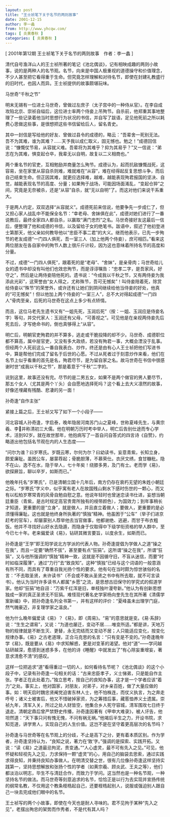 ```yaml
---
layout: post
title: "王士祯笔下关于名节的两则故事"
date: 2001-12-15
author: 李一蠡
from: http://www.yhcqw.com/
tags: [ 炎黄春秋 ]
categories: [ 炎黄春秋 ]
---
```



[ 2001年第12期 王士祯笔下关于名节的两则故事　作者：李一蠡 ]


清代自号渔洋山人的王士祯所著的笔记《池北偶谈》，记有相映成趣的两则小故事，说的是两种人的名节观。名节，向来是中国人极重视的道德操守和价值理念，不少人甚至把它看得重于生命。但究竟怎样理解和对待名节，即使在封建礼教盛行的旧时代，也因人而异。王士祯提供的故事颇堪玩味。

马世奇“千秋之节”


明末无锡有一位进士马世奇，曾做过左庶子（太子宫中的一种侍从官）。在李自成攻陷北京、崇祯自缢后，这位进士率两个侍妾上吊殉节。自杀前，他郑重其事地整理了一些记录着他当时思想行为状况的书信，并自写了跋语，足见他死前之所以耗费心思做这些事，是很想把这些书信留给后人，留名青史。


其中一封信是写给他的好友、曾做过县令的成德的，略云：“吾辈舍一死别无法。吾不为其难，谁为其难？……天予我以成仁取义，固无憾也。勉之！”成德回信说：“慷慨仗节易，从容就义难。吾辈将为其难乎？抑为其易乎？”又一信说：“弟志在为其难，惧变起仓卒，我辈无以自明，故复以二义相商也。”


两个重名节的官吏，互相勉励并商量怎么殉节。成德认为，起而抗敌慷慨战死，这容易，坐在家里从容自杀则难，难就难在“从容”，难在经得起反复思想斗争，而后自己结束生命。但正因其难，就更应选择难，越难，越能表现殉君报国的坚决、自觉，越能表现名节的高度、分量；如果殉于战场，可能因场面淆乱，“变起仓猝”之间，究竟是无奈被杀，还是“从容”自杀，就“无以自明”了。而这对他们来说干系重大。


于是两人约定，双双选择“从容就义”。成德死前来信说，他要争先一步成仁了，但又担心家人战乱中不能保全名节：“幸老母、舍妹俱在此”，成德对她们进行了一番说教后，最终全家四人都自杀，以赢取“满门忠烈”之名。马世奇接好友这最后一信后，便整理了他和成德的书信，以及留给子女的绝笔书。跋语中，叙述了他初登进士第那天，他父亲如何教导他以“忠臣不事二君”的大义。继而他表示，已先一步殉节的老友成德“一门四人俱死，吾一室三人（加上他两个侍妾），庶可相匹。”看来这两位朋友在各自家中的殉节人数上很斤斤计较，因为这也意味着所持名节的高度和分量。


不过，成德“一门四人俱死”，跟着死的是“老母”、“舍妹”，是亲骨肉；马世奇给儿女的遗书中却没有叫他们也效忠殉节，而是谆谆嘱告：“忠孝二字，是吾家风，好守之”，然后是让两侍妾陪他死的。遗书说：“今成我以千秋之节，又有两侍妾为我添此光彩”，这荣誉由“女人得之，尤称殊节，吾可无憾矣”！叫侍妾陪着死，除赏给侍妾以“殊节”的荣誉外，或许还有让她们到阴间继续给他当侍妾的好处，他真的“可无憾矣”！但以他加上两个侍妾的“一室三人”，总不大对得起成德“一门四人”骨肉至亲，后死的马世奇在这点上多少有点矫情。


而且，这位马老先生遗书又有“一姐先死，玉润后死”（按：一姐、玉润应是侍妾名字）等句，并交代家人：玉润还有父母，“可善视之”。可见他是在亲视两侍妾先后死去后，才写绝命书的，倒也真够得上“从容”。


明亡后，明朝官吏殉君的并不算多，逃走或干脆投降的却不少。马世奇、成德职位都不算高，属中层官吏，又没有多大政绩，若没有殉君一事，大概会湮没于乱事。但经两个人死前这么一番自我表白、炒作，终还是由有心人王士祯把他们写进书中，算是帮他们完成了留名于后世的心愿。不过从死者过于刻意炒作来看，他们在名节上似乎看重的首先是名，殉君尽节，是为留自家之名。故马世奇在书信中很感谢时世“成我以千秋之节”，那是着意于“千秋”二字的。


说到这里，故事还没有完。尽节的是二男五女，如果不是两个做官的男人要尽节，那五个女人（尤其是两个丫头）会自愿地选择死吗？这个看上去大义凛然的故事，好像还埋藏有残酷、悲凄的另一面！

孙奇逢“自作主张”

紧接上篇之后，王士祯又写了如下一个小段子——


河北容城人孙奇逢，字启泰，晚年隐居河南苏门山之夏峰，世称夏峰先生，与黄宗羲、李并称清初三大儒。他在明朝万历时考中举人，明亡后告别仕途而专心学术，活到92岁。就在故世那年，他抱病写了一首自问自答式的四言诗《自赞》，约略道出他包括名节观在内的人生态度——


“问尔为谁？曰岁寒氏。岁既云寒，尔何为尔？曰幼读书，妄意青紫，长知立身，颇爱廉耻。虽困公车，屡蒙荐起；骨脆胆薄，不慕荣仕。衣厌文绣，食甘糠秕。隐不在山，逸不在水，隐于举人，七十年矣！绕膝多男，及门有士。老而学《易》，欲探厥旨，聊以卒岁，如斯而已。”


他晚年托名“岁寒氏”，已是清朝立国十几年后，南方仍存在衰朽无望的朱姓小朝廷之际。“岁寒氏”字义中，似乎寓有老人在故国残山剩水下感时伤世的一颗心，而又有以松柏岁寒常青的风骨自勉自慰之意。他说年轻时也曾迷恋读书仕进，妄想当朝廷重臣（青紫，是古时规定高官贵胄所独有的绶带颜色），为国效力；到年事稍长才知道，更重要的是“立身”，就是做人，并且直立着做人；要做人，更重要的是必须懂得廉耻。这也就是他终身所执著的“慎独”精神。他虽困于“公车”（举子们进京赶考的官车），却屡蒙别人荐举他去当官做事，他都谢绝、逃避，而甘于布衣粗饭。他并不寻找好山好水去隐遁，而隐身于仅取得中下级学衔资格的举人群中，至今已七十年。老来偏爱读《易》，钻研其微言要旨，以度余生，如斯而已。


孙奇逢是“王学”即王阳学说北方学派的代表人物。孙奇逢提倡为学做人之道“操之在我”，而且一定要“确然不拔”，甚至要有点“狂狷”。这所谓“操之在我”，所谓“狂狷”，又与他所强调的“慎独”精神一致，这就是不因循守旧，不盲从迷信，而要“时时如临深履薄”，通过“力行”去“致良知”。这种“慎独”已经与这个词语的一般意涵有所不同，而具有了尊重自我光扬个性的要求。他有句在当时颇为惊世骇俗的名言：“不去取圣贤，未许读书”（不会或不敢从圣贤之书中有所去取，就不可言读书）。他认为当时许多读书人都属“乡愿”之流，是思想古旧保守的学究式的假道学家。他却“狂狷”地自诩：“万紫千红浑是旧，单枝独叶漫夸新。”他认为有创新思想独成一家的真正圣贤无不狂狷。难怪现代著名史学家杨向奎先生在其所著《清儒学案新编》中，把孙奇逢名列全书第一，并有这样的评价：“夏峰虽未出理学门庭，然气魄豪迈，非复理学家之温良。”


他为什么晚年偏爱读《易》？《易》，即《周易》。“易”的意思就是变。《易·系辞》说：“生生之谓易”，又说：“为道也屡迁，变动不居……唯变所适。”都是讲，天地万物的规律就是不断生灭、更替，永无完结而又变动不居；人只能适应变化，按变化规律办事。《易》之古老道理，正合马克思的名言：“只有变是不变的。”孙奇逢晚年学《易》，既是要从《易》中求知解惑，更是对变革的渴望。他对“道”——学问越钻研越深，愈感到迷惑多多，在他的诗《睡醒》中就发出了“有心除妄重增妄，著意求清愈不清”的感叹。


这样一位把追求“道”看得重过一切的人，如何看待名节呢？《池北偶谈》的这个小段子中，记录有孙奇逢一句相关的话：“古来忠臣孝子，义士悌弟，只是能自作主张。学者正在此处着力。”独立思考，按自己的良知办事，这才是一个学者应该“着力”之处。事实上，他对国家，对朋友，对弟子，对乡亲百姓，做了大量应做的事。如：明天启时魏忠贤阉党迫害东林人士，他不怕株连，而仗义执言，为之奔走呼号；诸义士被害后，他又不惜破掉家资，为之筹措后事，藏慝恤养义士遗属。崇祯九年，清军入关，所过之处人财皆空，他集合乡人死守容城，清军围攻七日终于退走。清朝定鼎后曾严禁野史传播，孙奇逢因著有《甲申大难录》，被人讦告，他坦然道：“天下事只问有愧无愧，不问有祸无祸。”他竭后半生之力，开设书院，求知觅道，讲学育人，实现自己的人生价值。这岂不是在坚守着更高层次的名节吗？


孙奇逢与马世奇等在名节观上的分歧，不止是高下之分，更有着本质区别。作为学者，孙奇逢坚持认为，“良知之说，著力在‘致’字。”强调的是探索、实践开拓。又说：“读《易》之道最忌拘泥，贵变通。”“人心虚灵，最不可有先入之见。”可见，他怀疑和轻视先入之见，力求保持一颗“虚灵”的心，用自己的脑袋去思索，通过实践求得良知，并秉持良知办事做人。在明清交替之世，很有几位像孙奇逢这样坚持实践第一，坚持思想解放和张扬个性的学者（如黄宗羲、顾炎武、王夫之等），他们都淡泊以明志，毕生不与清廷合作，而致力于学问。这当然也是一种名节观，一种坚持名节的做法。而马世奇等刻意追求的名节，恰恰正是以行为去实现并宣扬传统的纲常名教，不仅用这个教条桎梏起自己，还要桎梏起别人，说服或强迫别人跟自己一块去完成他们眼中的名节。

王士祯写的两个小故事，即使在今天也是耐人寻味的。君不见拘于某种“先入之见”，老摆出殉忠的架势而作秀者，不是代有其人吗？


